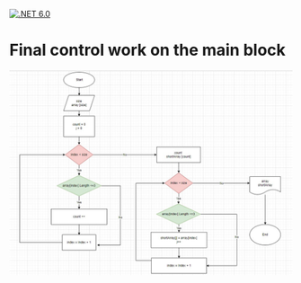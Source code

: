 [![.NET 6.0](https://img.shields.io/badge/.Net-6.0-blue.svg)](https://dotnet.microsoft.com/en-us/download/dotnet/6.0)
# Final control work on the main block



![Block diagram](https://github.com/MarinaZhdanovich/exam_work/blob/main/Blockdiagram.jpg)

